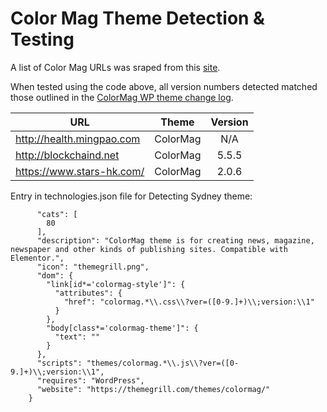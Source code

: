 # Color Mag Theme Detection & Testing

A list of Color Mag URLs was sraped from this [site](https://wpslug.com/wordpress/theme/colormag/websites/).

When tested using the code above, all version numbers detected matched those outlined in the [ColorMag WP theme change log](https://themegrill.com/changelogs/colormag-changelog/).
      

| URL | Theme | Version |
| ---------- |:-------------:| :-----:|
|http://health.mingpao.com | ColorMag | N/A|
|http://blockchaind.net | ColorMag | 5.5.5|
|https://www.stars-hk.com/ | ColorMag | 2.0.6|



Entry in technologies.json file for Detecting Sydney theme:

```       "ColorMag": {
      "cats": [
        80
      ],
      "description": "ColorMag theme is for creating news, magazine, newspaper and other kinds of publishing sites. Compatible with Elementor.",
      "icon": "themegrill.png",
      "dom": {
        "link[id*='colormag-style']": {
          "attributes": { 
            "href": "colormag.*\\.css\\?ver=([0-9.]+)\\;version:\\1"
          }
        },
        "body[class*='colormag-theme']": {
          "text": ""
        }
      },
      "scripts": "themes/colormag.*\\.js\\?ver=([0-9.]+)\\;version:\\1",
      "requires": "WordPress",
      "website": "https://themegrill.com/themes/colormag/"
    }
```